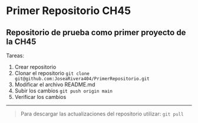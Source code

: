 # Primer Repositorio CH45
## Repositorio de prueba  como primer proyecto de la CH45

Tareas:
1. Crear repositorio 
2. Clonar el repositorio
` git clone git@github.com:JoseaRivera404/PrimerRepositorio.git `
3. Modificar el archivo README.md
4. Subir los cambios
` git push origin main `
5. Verificar los cambios

---
> Para descargar las actualizaciones del repositorio utilizar:
` git pull `
